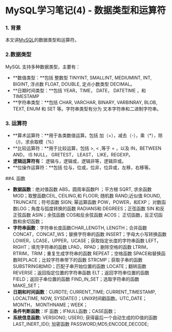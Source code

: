 # MySQL学习笔记(4) - 数据类型和运算符

### 1. 背景

本文讲[MySQL](https://cloud.tencent.com/product/cdb?from=10680)的数据类型和运算符。

### 2.数据类型

MySQL 支持多种数据类型，主要有：

-  **数值类型：**包括 整数型 TINYINT, SMALLINT, MEDIUMINT, INT, BIGINT, 浮点数 FLOAT, DOUBLE, 定点小数类型 DECIMAL。
-  **日期时间类型：**包括 YEAR，TIME， DATE， DATETIME ，和 TIMESTAMP
-  **字符串类型：**包括 CHAR, VARCHAR,  BINARY, VARBINRAY, BLOB, TEXT, ENUM 和 SET 等。字符串类型有分为 文本字符串和二进制字符串。



### 3. 运算符

-  **算术运算符：**用于各类数值运算。包括 加（+），减去（-），乘（*），除（/)，求余取模（%）
-  **比较运算符：**用于比较运算，包括  >, < ,等于 = ，以及 IN，BETWEEN AND， IS NULL， GRETEST， LEAST， LIKE，REGEXP。
- **逻辑运算符有：** 逻辑与，逻辑或，逻辑非等，逻辑异或。
- **位操作运算符：**包括 位与，位或，位非，位异或，左移，右移等。

##4. 函数

-  **数据函数**：绝对值函数 ABS，圆周率函数PI ；平方根 SQRT, 求余函数 MOD；取整函数CEIL, CEILING,和  FLOOR; 随机数 RAND;近似值 ROUND, TRUNCATE；符号函数 SIGN; 幂运算函数 POW，POWER，和EXP； 对数函数LOG；角度与弧度转换的函数 RADIANS和 DEGREES；正弦函数 SIN 和反正弦函数 ASIN；余弦函数 COS和反余弦函数 ACOS； 正切函数，反正切函数和余切函数；
-  **字符串函数**：字符串长度函数CHAR_LENGTH, LENGTH；合并函数CONCAT，CONCAT_WS；替换字符串的函数 INSERT；字母大小写转换函数 LOWER，LCASE，UPPER，UCASE；获取指定长度的字符串函数 LEFT，RIGHT；填充字符串的函数 LPAD，RPAD；删除空格的函数 LTRIM，RTRIM，TRIM；重复生成字符串的函数 REPEAT；空格函数 SPACE和替换函数REPLACE；比较字符串带下的函数 STRCMP；获取子串的函数 SUBSTRING和MID；匹配子串开始位置的函数 LOCATE；翻转函数 REVERSE；返回指定位置的字符串函数 ELT；返回字符串位置的函数 FIELD；返回子串位置的函数 FIND_IN_SET；选取字符串的函数 MAKE_SET；
- **日期和时间函数**：CURDTE; CURRENT_TIME; CURRENT_TIMESTAMP, LOCALTIME, NOW, SYSDATE()；UNIX时间戳函数。UTC_DATE；MONTH， MONTHNAME；WEEK；
-  **条件判断函数**：IF 函数；IFNULL函数；CASE函数；
- **系统信息函数:** VERSION(); USER(); 获得最后一个自动生成的ID值的函数 LAST_INERT_ID(); 加密函数 PASSWORD;MD5;ENCODE,DECODE;

